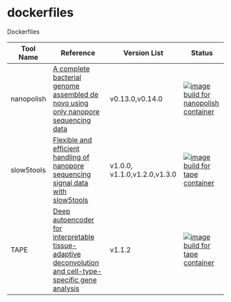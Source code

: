 # dockerfiles
Dockerfiles

| Tool Name   | Reference                     | Version List       | Status|
|-------------|-------------------------------|--------------------|------|
| nanopolish  |   [A complete bacterial genome assembled de novo using only nanopore sequencing data](https://www.nature.com/articles/nmeth.3444)                            | v0.13.0,v0.14.0             |  [![image build for nanopolish container](https://github.com/loganylchen/dockerfiles/actions/workflows/tools_nanopolish_build.yaml/badge.svg)](https://github.com/loganylchen/dockerfiles/actions/workflows/tools_nanopolish_build.yaml)    |
| slow5tools        |[Flexible and efficient handling of nanopore sequencing signal data with slow5tools](https://genomebiology.biomedcentral.com/articles/10.1186/s13059-023-02910-3)          |v1.0.0, v1.1.0,v1.2.0,v1.3.0 | [![image build for tape container](https://github.com/loganylchen/dockerfiles/actions/workflows/tools_slow5tools_build.yaml/badge.svg)](https://github.com/loganylchen/dockerfiles/actions/workflows/tools_slow5tools_build.yaml) | 
| TAPE        |[Deep autoencoder for interpretable tissue-adaptive deconvolution and cell-type-specific gene analysis](https://www.nature.com/articles/s41467-022-34550-9)          |v1.1.2 | [![image build for tape container](https://github.com/loganylchen/dockerfiles/actions/workflows/tools_tape_build.yaml/badge.svg)](https://github.com/loganylchen/dockerfiles/actions/workflows/tools_tape_build.yaml) | 

